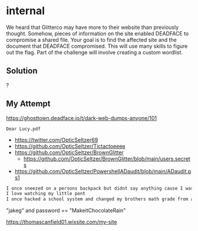 # internal

We heard that Glitterco may have more to their website than previously thought. 
Somehow, pieces of information on the site enabled DEADFACE to compromise a shared file. 
Your goal is to find the affected site and the document that DEADFACE compromised. 
This will use many skills to figure out the flag. 
Part of the challenge will involve creating a custom wordlist.

## Solution

?

## My Attempt

https://ghosttown.deadface.io/t/dark-web-dumps-anyone/101

`Dear Lucy.pdf`

- https://twitter.com/OpticSeltzer69
- https://github.com/OpticSeltzer/Tictactoeeee
- https://github.com/OpticSeltzer/BrownGlitter
  - https://github.com/OpticSeltzer/BrownGlitter/blob/main/users.secrets
- https://github.com/OpticSeltzer/PowershellADaudit/blob/main/ADaudit.ps1

```txt
I once sneezed on a persons backpack but didnt say anything cause I was embarrassed
I love watching my little pont
I once hacked a school system and changed my brothers math grade from a B to a C.
```

"jakeg" and password == "MakeitChocolateRain"

https://thomascanfield01.wixsite.com/my-site
